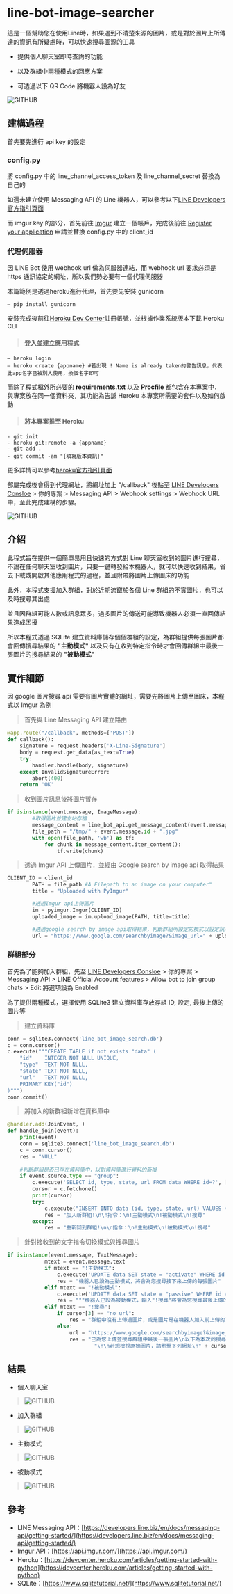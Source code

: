 # line-bot-image-searcher
這是一個幫助您在使用Line時，如果遇到不清楚來源的圖片，或是對於圖片上所傳達的資訊有所疑慮時，可以快速搜尋圖源的工具

* 提供個人聊天室即時查詢的功能

* 以及群組中兩種模式的回應方案

* 可透過以下 QR Code 將機器人設為好友

![GITHUB](https://i.imgur.com/nr1gGN1.jpg "QR Code")

## 建構過程

首先要先進行 api key 的設定

### config.py
將 config.py 中的 line_channel_access_token 及 line_channel_secret 替換為自己的

如還未建立使用 Messaging API 的 Line 機器人，可以參考以下[LINE Developers官方指引頁面](https://developers.line.biz/en/docs/messaging-api/getting-started/)

而 imgur key 的部分，首先前往 [Imgur](imgur.com/register) 建立一個帳戶，完成後前往 [Register your application](https://api.imgur.com/oauth2/addclient) 申請並替換 config.py 中的 client_id

### 代理伺服器
因 LINE Bot 使用 webhook url 做為伺服器連結，而 webhook url 要求必須是 https 通訊協定的網址，所以我們勢必要有一個代理伺服器

本篇範例是透過heroku進行代理，首先要先安裝 gunicorn

    – pip install gunicorn

安裝完成後前往[Heroku Dev Center](https://devcenter.heroku.com/)註冊帳號，並根據作業系統版本下載 Heroku CLI

> #### 登入並建立應用程式

    – heroku login
    – heroku create {appname} #若出現 ! Name is already taken的警告訊息，代表此app名字已被別人使用，換個名字即可


而除了程式檔外所必要的 **requirements.txt** 以及 **Procfile** 都包含在本專案中，與專案放在同一個資料夾，其功能為告訴 Heroku 本專案所需要的套件以及如何啟動

> #### 將本專案推至 Heroku

    - git init
    - heroku git:remote -a {appname}
    - git add .
    - git commit -am "{填寫版本資訊}"

更多詳情可以參考[heroku官方指引頁面](https://devcenter.heroku.com/articles/getting-started-with-python)

部屬完成後會得到代理網址，將網址加上 "/callback" 後貼至 [LINE Developers Consloe](https://developers.line.biz/console/) > 你的專案 > Messaging API > Webhook settings > Webhook URL 中，至此完成建構的步驟。

![GITHUB](https://i.imgur.com/4DxUYBo.jpg "Webhook URL")

## 介紹
此程式旨在提供一個簡單易用且快速的方式對 Line 聊天室收到的圖片進行搜尋，不論在任何聊天室收到圖片，只要一鍵轉發給本機器人，就可以快速收到結果，省去下載或開啟其他應用程式的過程，並且附帶將圖片上傳圖床的功能

此外，本程式支援加入群組，對於近期流竄於各個 Line 群組的不實圖片，也可以及時搜尋其出處

並且因群組可能人數或訊息眾多，過多圖片的傳送可能導致機器人必須一直回傳結果造成困擾

所以本程式透過 SQLite 建立資料庫儲存個個群組的設定，為群組提供每張圖片都會回傳搜尋結果的 **"主動模式"** 以及只有在收到特定指令時才會回傳群組中最後一張圖片的搜尋結果的 **"被動模式"**

## 實作細節
因 google 圖片搜尋 api 需要有圖片實體的網址，需要先將圖片上傳至圖床，本程式以 Imgur 為例

> 首先與 Line Messaging API 建立路由
```python
@app.route("/callback", methods=['POST'])
def callback():
    signature = request.headers['X-Line-Signature']
    body = request.get_data(as_text=True)
    try:
        handler.handle(body, signature)
    except InvalidSignatureError:
        abort(400)
    return 'OK'
```

> 收到圖片訊息後將圖片暫存
```python
if isinstance(event.message, ImageMessage):
        #取得圖片並建立站存檔
        message_content = line_bot_api.get_message_content(event.message.id)
        file_path = "/tmp/" + event.message.id + ".jpg"
        with open(file_path, 'wb') as tf:
            for chunk in message_content.iter_content():
                tf.write(chunk)
```

> 透過 Imgur API 上傳圖片，並經由 Google search by image api 取得結果

```python
CLIENT_ID = client_id
        PATH = file_path #A Filepath to an image on your computer"
        title = "Uploaded with PyImgur"

        #透過Imgur api上傳圖片
        im = pyimgur.Imgur(CLIENT_ID)
        uploaded_image = im.upload_image(PATH, title=title)

        #透過google search by image api取得結果，判斷群組所設定的模式以設定訊息
        url = "https://www.google.com/searchbyimage?&image_url=" + uploaded_image.link_big_square
```

### 群組部分
首先為了能夠加入群組，先至 [LINE Developers Consloe](https://developers.line.biz/console/) > 你的專案 > Messaging API > LINE Official Account features > Allow bot to join group chats > Edit 將選項設為 Enabled

為了提供兩種模式，選擇使用 SQLite3 建立資料庫存放存組 ID, 設定, 最後上傳的圖片等

> 建立資料庫
```python
conn = sqlite3.connect('line_bot_image_search.db')
c = conn.cursor()
c.execute("""CREATE TABLE if not exists "data" (
	"id"	INTEGER NOT NULL UNIQUE,
	"type"	TEXT NOT NULL,
	"state"	TEXT NOT NULL,
	"url"	TEXT NOT NULL,
	PRIMARY KEY("id")
)""")
conn.commit()
```

> 將加入的新群組新增在資料庫中
```python
@handler.add(JoinEvent, )
def handle_join(event):
    print(event)
    conn = sqlite3.connect('line_bot_image_search.db')
    c = conn.cursor()
    res = "NULL"
    
    #判斷群組是否已存在資料庫中，以對資料庫進行資料的新增
    if event.source.type == "group":
        c.execute('SELECT id, type, state, url FROM data WHERE id=?', [event.source.group_id])
        cursor = c.fetchone()
        print(cursor)
        try:
            c.execute("INSERT INTO data (id, type, state, url) VALUES (?,?,?,?)", [event.source.group_id, "group", "activate", "no url"])
            res = "加入新群組!\n\n指令：\n!主動模式\n!被動模式\n!搜尋"
        except:
            res = "重新回到群組!\n\n指令：\n!主動模式\n!被動模式\n!搜尋"
```

> 針對接收到的文字指令切換模式與搜尋圖片
```python
if isinstance(event.message, TextMessage):
            mtext = event.message.text
            if mtext == "!主動模式":
                c.execute('UPDATE data SET state = "activate" WHERE id = ?', [event.source.group_id])
                res = "機器人已設為主動模式，將會為您搜尋接下來上傳的每張圖片"
            elif mtext == "!被動模式":
                c.execute('UPDATE data SET state = "passive" WHERE id = ?', [event.source.group_id])
                res = """機器人已設為被動模式，輸入"!搜尋"將會為您搜尋最後上傳的圖片"""
            elif mtext == "!搜尋":
                if cursor[3] == "no url":
                    res = "群組中沒有上傳過圖片，或是圖片是在機器人加入前上傳的\n請再試一次！"
                else:
                    url = "https://www.google.com/searchbyimage?&image_url=" + cursor[3]
                    res = "已為您上傳並搜尋群組中最後一張圖片\n以下為本次的搜尋結果\n" + url + \
                            "\n\n若想檢視原始圖片，請點擊下列網址\n" + cursor[3]
```

## 結果
* 個人聊天室

> ![GITHUB](https://i.imgur.com/LXq8HqO.jpg, "結果_1")

* 加入群組

> ![GITHUB](https://i.imgur.com/emQD7qJ.jpg, "結果_2")

* 主動模式

> ![GITHUB](https://i.imgur.com/xooxspH.jpg, "結果_3")

* 被動模式

> ![GITHUB](https://i.imgur.com/XUkEprH.jpg, "結果_4")

## 參考
* LINE Messaging API：[https://developers.line.biz/en/docs/messaging-api/getting-started/](https://developers.line.biz/en/docs/messaging-api/getting-started/)
* Imgur API：[https://api.imgur.com/](https://api.imgur.com/)
* Heroku：[https://devcenter.heroku.com/articles/getting-started-with-python](https://devcenter.heroku.com/articles/getting-started-with-python)
* SQLite：[https://www.sqlitetutorial.net/](https://www.sqlitetutorial.net/)
